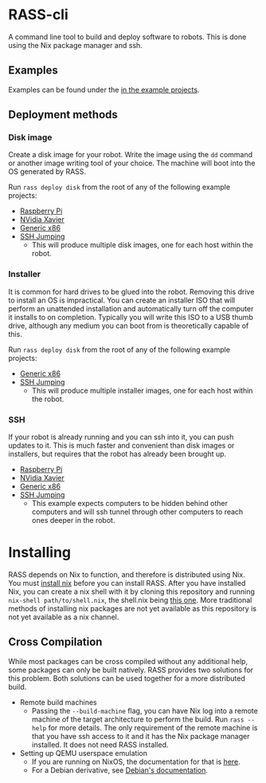 # RASS-cli

A command line tool to build and deploy software to robots. This is done using the Nix package manager and ssh.

## Examples

Examples can be found under the [in the example projects](example_projects).

## Deployment methods

### Disk image

Create a disk image for your robot. Write the image using the `dd` command or another image writing tool of your choice. The machine will boot into the OS generated by RASS.

Run `rass deploy disk` from the root of any of the following example projects:
* [Raspberry Pi](example_projects/raspberry_pi)
* [NVidia Xavier](example_projects/nvidia-xavier-agx)
* [Generic x86](example_projects/nvidia-xavier-agx)
* [SSH Jumping](example_projects/ssh_jumping)
  * This will produce multiple disk images, one for each host within the robot.

### Installer

It is common for hard drives to be glued into the robot. Removing this drive to install an OS is impractical. You can create an installer ISO that will perform an unattended installation and automatically turn off the computer it installs to on completion. Typically you will write this ISO to a USB thumb drive, although any medium you can boot from is theoretically capable of this.

Run `rass deploy disk` from the root of any of the following example projects:
* [Generic x86](example_projects/nvidia-xavier-agx)
* [SSH Jumping](example_projects/ssh_jumping)
  * This will produce multiple installer images, one for each host within the robot.

### SSH

If your robot is already running and you can ssh into it, you can push updates to it. This is much faster and convenient than disk images or installers, but requires that the robot has already been brought up.

* [Raspberry Pi](example_projects/raspberry_pi)
* [NVidia Xavier](example_projects/nvidia-xavier-agx)
* [Generic x86](example_projects/nvidia-xavier-agx)
* [SSH Jumping](example_projects/ssh_jumping)
  * This example expects computers to be hidden behind other computers and will ssh tunnel through other computers to reach ones deeper in the robot.

# Installing

RASS depends on Nix to function, and therefore is distributed using Nix. You must [install nix](https://nixos.org/download/) before you can install RASS. After you have installed Nix, you can create a nix shell with it by cloning this repository and running `nix-shell path/to/shell.nix`, the shell.nix being [this one](shell.nix). More traditional methods of installing nix packages are not yet available as this repository is not yet available as a nix channel.

## Cross Compilation

While most packages can be cross compiled without any additional help, some packages can only be built natively. RASS provides two solutions for this problem. Both solutions can be used together for a more distributed build.

* Remote build machines
  * Passing the `--build-machine` flag, you can have Nix log into a remote machine of the target architecture to perform the build. Run `rass --help` for more details. The only requirement of the remote machine is that you have ssh access to it and it has the Nix package manager installed. It does not need RASS installed.
* Setting up QEMU userspace emulation
  * If you are running on NixOS, the documentation for that is [here](https://nixos.wiki/wiki/NixOS_on_ARM#Compiling_through_binfmt_QEMU).
  * For a Debian derivative, see [Debian's documentation](https://wiki.debian.org/QemuUserEmulation).